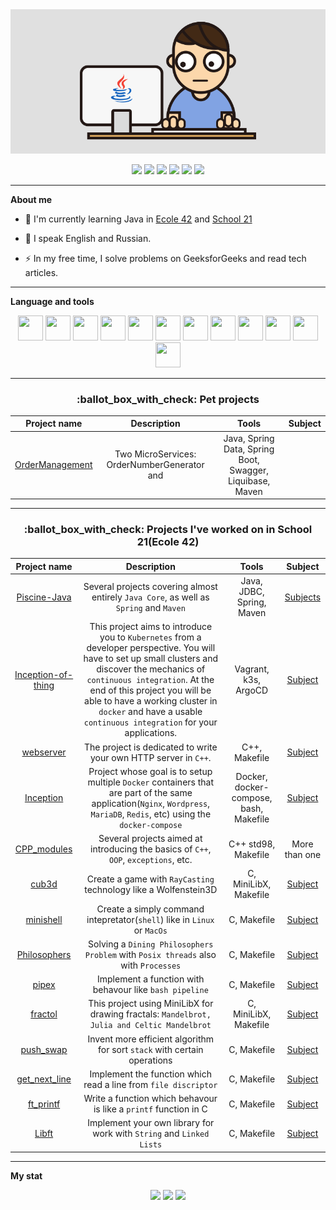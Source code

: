 <!--
**SpiderChung/SpiderChung** is a ✨ _special_ ✨ repository because its `README.md` (this file) appears on your GitHub profile.

Here are some ideas to get you started:

- 🔭 I’m currently working on ...
- 🌱 I’m currently learning ...
- 👯 I’m looking to collaborate on ...
- 🤔 I’m looking for help with ...
- 💬 Ask me about ...
- 📫 How to reach me: ...
- 😄 Pronouns: ...
- ⚡ Fun fact: ...
-->

<div id="header" align="center">
<!--   <img src="https://media.giphy.com/media/M9gbBd9nbDrOTu1Mqx/giphy.gif" width="100"/> -->
  <img src="https://github.com/SpiderChung/SpiderChung/blob/master/java-coder.gif" width="600"/>
  
</div>



<div id="badges" align="center">
  
  <a href="mailto:delay.mc@gmail.com"><img src="https://img.shields.io/badge/Gmail-D14836?style=for-the-badge&logo=gmail&logoColor=white"></a>
  <a href="https://t.me/Delay_mc"><img src="https://img.shields.io/badge/Telegram-2CA5E0?style=for-the-badge&logo=telegram&logoColor=white"></a>
  <a href="https://profile.intra.42.fr/users/schung"><img src="https://img.shields.io/badge/intra-000000?style=for-the-badge&logo=42" /></a>
  <a href="https://leetcode.com/Delay_mc/"><img src="https://img.shields.io/badge/-LeetCode-FFA116?style=for-the-badge&logo=LeetCode&logoColor=black"></a>
  <a href="https://leetcode.com/Delay_mc/"><img src="https://img.shields.io/badge/YouTube-red?style=for-the-badge&logo=youtube&logoColor=white"></a>
  <a href="https://www.linkedin.com/in/delay-mc/"><img src="https://img.shields.io/badge/LinkedIn-0077B5?style=for-the-badge&logo=linkedin&logoColor=white"></a>
</div>

<hr>

**About me**

- :telescope: I'm currently learning Java in [Ecole 42](https://42.fr/en/homepage/) and [School 21](https://21-school.ru/)

- :seedling: I speak English and Russian.

- :zap: In my free time, I solve problems on GeeksforGeeks and read tech articles.

<hr>

**Language and tools**

<div id="badges" align="center">
  <img src="https://cdn.jsdelivr.net/gh/devicons/devicon/icons/java/java-original.svg" width="40" height="40" />
  <img src="https://cdn.jsdelivr.net/gh/devicons/devicon/icons/spring/spring-original.svg" width="40" height="40" />
  <img src="https://cdn.jsdelivr.net/gh/devicons/devicon/icons/postgresql/postgresql-original-wordmark.svg" width="40" height="40" />
  <img src="https://cdn.jsdelivr.net/gh/devicons/devicon/icons/angularjs/angularjs-original.svg" width="40" height="40"/>      
  <img src="https://cdn.jsdelivr.net/gh/devicons/devicon/icons/git/git-original.svg" width="40" height="40"/>
  <img src="https://cdn.jsdelivr.net/gh/devicons/devicon/icons/c/c-original.svg" width="40" height="40"/>
  <img src="https://cdn.jsdelivr.net/gh/devicons/devicon/icons/cplusplus/cplusplus-original.svg" width="40" height="40"/>        
  <img src="https://cdn.jsdelivr.net/gh/devicons/devicon/icons/linux/linux-original.svg" width="40" height="40"/>
  <img src="https://cdn.jsdelivr.net/gh/devicons/devicon/icons/docker/docker-original.svg" width="40" height="40"/>
  <img src="https://cdn.jsdelivr.net/gh/devicons/devicon/icons/kubernetes/kubernetes-plain.svg" width="40" height="40"/>
  <img src="https://cdn.jsdelivr.net/gh/devicons/devicon/icons/vagrant/vagrant-original.svg" width="40" height="40"/>
  <img src="https://cdn.jsdelivr.net/gh/devicons/devicon/icons/argocd/argocd-original.svg" width="40" height="40"/>
        
</div>

---
<h3 align="center">
  :ballot_box_with_check: Pet projects
</h3>

| Project name      | Description                | Tools   | Subject |
|:------------------:|:-------------------------------------:|:------------------------:|:---------:|
|[OrderManagement](https://github.com/SpiderChung/OrderManagementSystem)|Two MicroServices: OrderNumberGenerator and | Java, Spring Data, Spring Boot, Swagger, Liquibase, Maven |



---
<h3 align="center">
  :ballot_box_with_check: Projects I've worked on in School 21(Ecole 42)
</h3>

| Project name      | Description                | Tools   | Subject |
|:------------------:|:-------------------------------------:|:------------------------:|:---------:|
|[Piscine-Java](https://github.com/SpiderChung/piscine_java)|Several projects covering almost entirely ```Java Core```, as well as ```Spring``` and ```Maven```| Java, JDBC, Spring, Maven |[Subjects](https://github.com/ruslan16/JavaPiscine42/tree/master/subject%2Bchecklist)|<img width="146" alt="image" src="https://user-images.githubusercontent.com/74917681/191957503-1bf91a77-8353-4fbb-9d1b-c4075da9789c.png">|
|[Inception-of-thing](https://github.com/SpiderChung/Inception-of-Things)|This project aims to introduce you to ```Kubernetes``` from a developer perspective. You will have to set up small clusters and discover the mechanics of ```continuous integration```. At the end of this project you will be able to have a working cluster in ```docker``` and have a usable ```continuous integration``` for your applications.|Vagrant, k3s, ArgoCD|[Subject](https://github.com/MKKurbandibirov/Inception/blob/main/Subject.pdf)|<img width="146" alt="image" src="https://user-images.githubusercontent.com/74917681/193443734-4e9e94d0-9ba9-4c81-bc15-8475dbb182ca.png">|
|[webserver](https://github.com/SpiderChung/webserv)|The project is dedicated to write your own HTTP server in ```C++```.|C++, Makefile|[Subject](https://github.com/MKKurbandibirov/Inception/blob/main/Subject.pdf)|<img width="146" alt="image" src="https://user-images.githubusercontent.com/74917681/193443734-4e9e94d0-9ba9-4c81-bc15-8475dbb182ca.png">|
|[Inception](https://github.com/MKKurbandibirov/Inception)|Project whose goal is to setup multiple ```Docker``` containers that are part of the same application(```Nginx```, ```Wordpress```, ```MariaDB```, ```Redis```, etc) using the ```docker-compose```|Docker, docker-compose, bash, Makefile|[Subject](https://github.com/MKKurbandibirov/Inception/blob/main/Subject.pdf)|<img width="146" alt="image" src="https://user-images.githubusercontent.com/74917681/193443734-4e9e94d0-9ba9-4c81-bc15-8475dbb182ca.png">|
|[CPP_modules](https://github.com/SpiderChung/cpp_modules)|Several projects aimed at introducing the basics of ```C++```, ```OOP```, ```exceptions```, etc.|C++ std98, Makefile|More than one|<img width="146" alt="image" src="https://user-images.githubusercontent.com/74917681/191956793-719efcee-2a21-4c17-a770-caaa202b7c43.png">|
|[cub3d](https://github.com/SpiderChung/cub3d)| Create a game with ```RayCasting``` technology like a Wolfenstein3D| C, MiniLibX, Makefile| [Subject](https://github.com/MKKurbandibirov/cub3d/blob/main/Subject.pdf)|<img width="146" alt="image" src="https://user-images.githubusercontent.com/74917681/191957444-0e446e8f-7c82-4c5e-9a47-32a8dcbecb8a.png">|
|[minishell](https://github.com/SpiderChung/minishell)| Create a simply command intepretator(```shell```) like in ```Linux``` or ```MacOs```|C, Makefile|[Subject](https://github.com/MKKurbandibirov/Minishell/blob/main/Subject.pdf)|<img width="146" alt="image" src="https://user-images.githubusercontent.com/74917681/191957298-c56e447d-70b5-4af2-a172-f274e23ca3f2.png">|
|[Philosophers](https://github.com/SpiderChung/philosophers)| Solving a ```Dining Philosophers Problem``` with ```Posix threads``` also with ```Processes```| C, Makefile |[Subject](https://github.com/MKKurbandibirov/Philosophers/blob/master/Subject.pdf)|<img width="147" alt="image" src="https://user-images.githubusercontent.com/74917681/191957156-18b8c8bb-15c7-46e6-a061-450ff6e3d41e.png">|
|[pipex](https://github.com/SpiderChung/pipex)| Implement a function with behavour like ```bash pipeline``` | C, Makefile|[Subject](https://github.com/MKKurbandibirov/pipex/blob/master/Subject.pdf)|<img width="146" alt="image" src="https://user-images.githubusercontent.com/74917681/191957063-88660844-47cc-4f42-8660-6f17a313bb99.png">|
|[fractol](https://github.com/SpiderChung/fractol)| This project using MiniLibX for drawing fractals: ```Mandelbrot, Julia and Celtic Mandelbrot```| C, MiniLibX, Makefile| [Subject](https://github.com/MKKurbandibirov/Fdf/blob/main/Subject.pdf)|<img width="147" alt="image" src="https://user-images.githubusercontent.com/74917681/191957206-6fd95ffe-81f5-4b04-83d8-1fdd5c770048.png">|
|[push_swap](https://github.com/SpiderChung/push_swap)| Invent more efficient algorithm for sort ```stack``` with certain operations| C, Makefile|[Subject](https://github.com/MKKurbandibirov/push_swap/blob/master/Subject.pdf)|<img width="147" alt="image" src="https://user-images.githubusercontent.com/74917681/191956984-645802ba-2947-477c-88b9-f8c7000d5be3.png">|
|[get_next_line](https://github.com/SpiderChung/get_next_line)| Implement the function which read a line from ```file discriptor```|C, Makefile|[Subject](https://github.com/MKKurbandibirov/get_next_line/blob/master/Subject.pdf)|<img width="148" alt="image" src="https://user-images.githubusercontent.com/74917681/191956909-18e5ca8c-615c-434c-8954-36bdf1256d12.png">|
|[ft_printf](https://github.com/SpiderChung/ft_printf)|         Write a function which behavour is like a ```printf``` function in C      | C, Makefile|[Subject](https://github.com/MKKurbandibirov/ft_printf/blob/master/Subject.pdf)|
|[Libft](https://github.com/SpiderChung/libft/tree/master)|     Implement your own library for work with ```String``` and ```Linked Lists```    | C, Makefile |[Subject](https://github.com/MKKurbandibirov/Libft/blob/master/Subject.pdf)|

---

**My stat**

<div id="stat" align="center">
  <img src="http://github-profile-summary-cards.vercel.app/api/cards/most-commit-language?username=SpiderChung&theme=apprentice"/>
  <img src="http://github-profile-summary-cards.vercel.app/api/cards/stats?username=SpiderChung&theme=apprentice"/>
  <img src="http://github-profile-summary-cards.vercel.app/api/cards/profile-details?username=SpiderChung&theme=apprentice"/>
</div>







